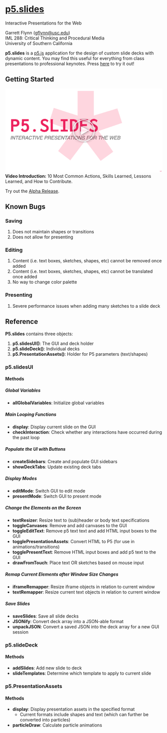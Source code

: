 
# [**p5.slides**](https://github.com/GarrettMFlynn/p5.js-slides)
Interactive Presentations for the Web

Garrett Flynn (gflynn@usc.edu)  
IML 288: Critical Thinking and Procedural Media  
University of Southern California  

**p5.slides** is a [p5.js](https://p5js.org/) application for the design of custom slide decks with dynamic content. You may find this useful for everything from class presentations to professional keynotes. Press [here](https://garrettmflynn.github.io/p5.js-slides/app/) to try it out!

 ## Getting Started
  [![Youtube Video](p5_slides.png)](https://youtu.be/AZN1mE8sXXU)   
  **Video Introduction:** 10 Most Common Actions, Skills Learned, Lessons Learned, and How to Contribute.  
    
 Try out the [Alpha Release](https://garrettmflynn.github.io/p5.js-slides/app/).
 
## Known Bugs
### Saving
1. Does not maintain shapes or transitions
2. Does not allow for presenting

### Editing
1. Content (i.e. text boxes, sketches, shapes, etc) cannot be removed once added
2. Content (i.e. text boxes, sketches, shapes, etc) cannot be translated once added
3. No way to change color palette

### Presenting
1. Severe performance issues when adding many sketches to a slide deck

 ## Reference
 
 **P5.slides** contains three objects:
 1. **p5.slidesUI()**: The GUI and deck holder
 2. **p5.slideDeck()**: Individual decks
 3. **p5.PresentationAssets()**: Holder for P5 parameters (text/shapes)
 
 ### p5.slidesUI
 #### Methods
 ##### Global Variables
 * **allGlobalVariables**: Initialize global variables 
 
 ##### Main Looping Functions
 * **display**: Display current slide on the GUI
 * **checkInteraction**: Check whether any interactions have occurred during the past loop
 
 ##### Populate the UI with Buttons
 * **createSidebars**: Create and populate GUI sidebars
 * **showDeckTabs**: Update existing deck tabs
 
 ##### Display Modes
 * **editMode**: Switch GUI to edit mode
 * **presentMode**: Switch GUI to present mode
 
 ##### Change the Elements on the Screen
 * **textResizer**: Resize text to (sub)header or body text specifications
 * **toggleCanvases**: Remove and add canvases to the GUI
 * **toggleEditText**: Remove p5 text text and add HTML input boxes to the GUI
 * **togglePresentationAssets**: Convert HTML to P5 (for use in animations/transitions)
 * **togglePresentText**: Remove HTML input boxes and add p5 text to the GUI
 * **drawFromTouch**: Place text OR sketches based on mouse input
 
 ##### Remap Current Elements after Window Size Changes
 * **iframeRemapper**: Resize iframe objects in relation to current window
 * **textRemapper**: Resize current text objects in relation to current window
 
 ##### Save Slides
 * **saveSlides**: Save all slide decks
 * **JSONify**: Convert deck array into a JSON-able format
 * **unpackJSON**: Convert a saved JSON into the deck array for a new GUI session
 
  ### p5.slideDeck
 #### Methods
 * **addSlides**: Add new slide to deck
 * **slideTemplates**: Determine which template to apply to current slide
 
 ### p5.PresentationAssets
 #### Methods
 * **display**: Display presentation assets in the specified format
   * Current formats include shapes and text (which can further be converted into particles)
 * **particleDraw**: Calculate particle animations
